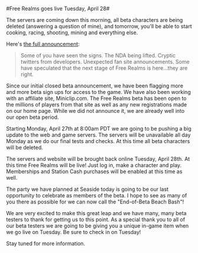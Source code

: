 #Free Realms goes live Tuesday, April 28#

The servers are coming down this morning, all beta characters are being deleted (answering a question of mine), and tomorrow, you'll be able to start cooking, racing, shooting, mining and everything else.

Here's [the full announcement](http://forums.station.sony.com/freerealms/posts/list.m?&topic_id=2983):


> Some of you have seen the signs. The NDA being lifted. Cryptic twitters from developers. Unexpected fan site announcements. Some have speculated that the next stage of Free Realms is here...they are right.

Since our initial closed beta announcement, we have been flagging more and more beta sign ups for access to the game. We have also been working with an affiliate site, Miniclip.com. The Free Realms beta has been open to the millions of players from that site as well as any new registrations made on our home page. While we did not announce it, we are already well into our open beta period.

Starting Monday, April 27th at 8:00am PDT we are going to be pushing a big update to the web and game servers. The servers will be unavailable all day Monday as we do our final tests and checks. At this time all beta characters will be deleted.

The servers and website will be brought back online Tuesday, April 28th. At this time Free Realms will be live! Just log in, make a character and play. Memberships and Station Cash purchases will be enabled at this time as well.

The party we have planned at Seaside today is going to be our last opportunity to celebrate as members of the beta. I hope to see as many of you there as possible for we can now call the "End-of-Beta Beach Bash"!

We are very excited to make this great leap and we have many, many beta testers to thank for getting us to this point. As a special thank you to all of our beta testers we are going to be giving you a unique in-game item when we go live on Tuesday. Be sure to check in on Tuesday!

Stay tuned for more information.




